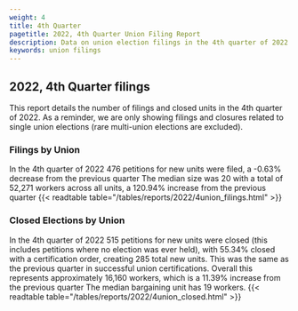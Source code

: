 ```yaml
---
weight: 4
title: 4th Quarter
pagetitle: 2022, 4th Quarter Union Filing Report
description: Data on union election filings in the 4th quarter of 2022
keywords: union filings
---
```


## 2022, 4th Quarter filings

This report details the number of filings and closed units in the 4th quarter of 2022. As a reminder, we are only showing filings and closures related to single union elections (rare multi-union elections are excluded).

### Filings by Union
In the 4th quarter of 2022 476 petitions for new units were filed, a -0.63% decrease from the previous quarter The median size was 20 with a total of 52,271 workers across all units, a 120.94% increase from the previous quarter
{{< readtable table="/tables/reports/2022/4union_filings.html" >}}

### Closed Elections by Union
In the 4th quarter of 2022 515 petitions for new units were closed (this includes petitions where no election was ever held), with 55.34% closed with a certification order, creating 285 total new units. This was the same as the previous quarter in successful union certifications. Overall this represents approximately 16,160 workers, which is a 11.39% increase from the previous quarter The median bargaining unit has 19 workers.
{{< readtable table="/tables/reports/2022/4union_closed.html" >}}
